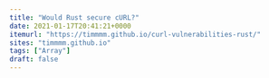 ```yaml
---
title: "Would Rust secure cURL?"
date: 2021-01-17T20:41:21+0000
itemurl: "https://timmmm.github.io/curl-vulnerabilities-rust/"
sites: "timmmm.github.io"
tags: ["Array"]
draft: false
---
```

